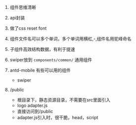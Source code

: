 1. 组件思维清晰

2. api封装

3. 做了css reset font

4. 组件文件名可以多个单词，多个单词用横杠,-,组件名用驼峰命名

5. 子组件高效结构数据，有利于提速

6. swiper放到 `components/common/` 通用组件

7. antd-mobile 有些可以用的组件 
    - swiper

8. /public 
    - 根目录下，静态资源目录，不需要在src里面引入
    - logo adapter.js
    - 直接访问到/public
    - adapter.js引入时，很干脆，head，script